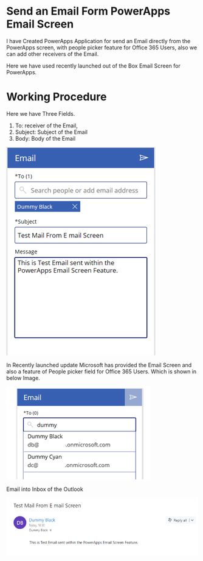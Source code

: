 # Send an Email Form PowerApps Email Screen
I have Created PowerApps Application for send an Email directly from the PowerApps screen, with people picker feature for Office 365 Users, also we can add other receivers of the Email.

Here we have used recently launched out of the Box Email Screen for PowerApps.

# Working Procedure

Here we have Three Fields.
  1.	To: receiver of the Email,
  2.	Subject: Subject of the Email 
  3.	Body: Body of the Email

![Send Email Screen of PowerApps](https://github.com/mindlabco/Send-an-Email-Form-PowerApps-Email-Screen/blob/master/SendEmailScreen.png)

In Recently launched update Microsoft has provided the Email Screen and also a feature of People picker field for Office 365 Users.
Which is shown in below Image.

![People Picker column](https://github.com/mindlabco/Send-an-Email-Form-PowerApps-Email-Screen/blob/master/Peoplepicker.png)

Email into Inbox of the Outlook 

![Email Image into the Inbox of the Office 365 Outlook](https://github.com/mindlabco/Send-an-Email-Form-PowerApps-Email-Screen/blob/master/Email.png)
